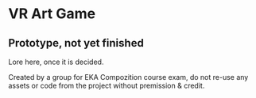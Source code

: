 # VR Art Game 



## Prototype, not yet finished

Lore here, once it is decided.


Created by a group for EKA Compozition course exam, do not re-use any assets or code from the project without premission & credit.



